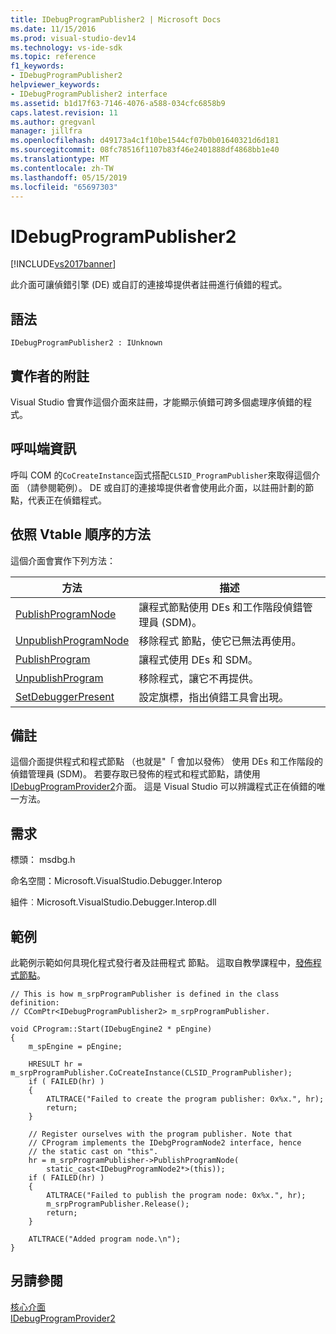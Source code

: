 ```yaml
---
title: IDebugProgramPublisher2 | Microsoft Docs
ms.date: 11/15/2016
ms.prod: visual-studio-dev14
ms.technology: vs-ide-sdk
ms.topic: reference
f1_keywords:
- IDebugProgramPublisher2
helpviewer_keywords:
- IDebugProgramPublisher2 interface
ms.assetid: b1d17f63-7146-4076-a588-034cfc6858b9
caps.latest.revision: 11
ms.author: gregvanl
manager: jillfra
ms.openlocfilehash: d49173a4c1f10be1544cf07b0b01640321d6d181
ms.sourcegitcommit: 08fc78516f1107b83f46e2401888df4868bb1e40
ms.translationtype: MT
ms.contentlocale: zh-TW
ms.lasthandoff: 05/15/2019
ms.locfileid: "65697303"
---
```

# <a name="idebugprogrampublisher2"></a>IDebugProgramPublisher2
[!INCLUDE[vs2017banner](../../../includes/vs2017banner.md)]

此介面可讓偵錯引擎 (DE) 或自訂的連接埠提供者註冊進行偵錯的程式。  
  
## <a name="syntax"></a>語法  
  
```  
IDebugProgramPublisher2 : IUnknown  
```  
  
## <a name="notes-for-implementers"></a>實作者的附註  
 Visual Studio 會實作這個介面來註冊，才能顯示偵錯可跨多個處理序偵錯的程式。  
  
## <a name="notes-for-callers"></a>呼叫端資訊  
 呼叫 COM 的`CoCreateInstance`函式搭配`CLSID_ProgramPublisher`來取得這個介面 （請參閱範例）。 DE 或自訂的連接埠提供者會使用此介面，以註冊計劃的節點，代表正在偵錯程式。  
  
## <a name="methods-in-vtable-order"></a>依照 Vtable 順序的方法  
 這個介面會實作下列方法：  
  
|方法|描述|  
|------------|-----------------|  
|[PublishProgramNode](../../../extensibility/debugger/reference/idebugprogrampublisher2-publishprogramnode.md)|讓程式節點使用 DEs 和工作階段偵錯管理員 (SDM)。|  
|[UnpublishProgramNode](../../../extensibility/debugger/reference/idebugprogrampublisher2-unpublishprogramnode.md)|移除程式 節點，使它已無法再使用。|  
|[PublishProgram](../../../extensibility/debugger/reference/idebugprogrampublisher2-publishprogram.md)|讓程式使用 DEs 和 SDM。|  
|[UnpublishProgram](../../../extensibility/debugger/reference/idebugprogrampublisher2-unpublishprogram.md)|移除程式，讓它不再提供。|  
|[SetDebuggerPresent](../../../extensibility/debugger/reference/idebugprogrampublisher2-setdebuggerpresent.md)|設定旗標，指出偵錯工具會出現。|  
  
## <a name="remarks"></a>備註  
 這個介面提供程式和程式節點 （也就是"「 會加以發佈） 使用 DEs 和工作階段的偵錯管理員 (SDM)。 若要存取已發佈的程式和程式節點，請使用[IDebugProgramProvider2](../../../extensibility/debugger/reference/idebugprogramprovider2.md)介面。 這是 Visual Studio 可以辨識程式正在偵錯的唯一方法。  
  
## <a name="requirements"></a>需求  
 標頭： msdbg.h  
  
 命名空間：Microsoft.VisualStudio.Debugger.Interop  
  
 組件︰Microsoft.VisualStudio.Debugger.Interop.dll  
  
## <a name="example"></a>範例  
 此範例示範如何具現化程式發行者及註冊程式 節點。 這取自教學課程中，[發佈程式節點](https://msdn.microsoft.com/d0100e02-4e2b-4e72-9e90-f7bc11777bae)。  
  
```cpp#  
// This is how m_srpProgramPublisher is defined in the class definition:  
// CComPtr<IDebugProgramPublisher2> m_srpProgramPublisher.  
  
void CProgram::Start(IDebugEngine2 * pEngine)  
{  
    m_spEngine = pEngine;  
  
    HRESULT hr = m_srpProgramPublisher.CoCreateInstance(CLSID_ProgramPublisher);  
    if ( FAILED(hr) )  
    {  
        ATLTRACE("Failed to create the program publisher: 0x%x.", hr);  
        return;  
    }  
  
    // Register ourselves with the program publisher. Note that  
    // CProgram implements the IDebgProgramNode2 interface, hence  
    // the static cast on "this".  
    hr = m_srpProgramPublisher->PublishProgramNode(  
        static_cast<IDebugProgramNode2*>(this));  
    if ( FAILED(hr) )  
    {  
        ATLTRACE("Failed to publish the program node: 0x%x.", hr);  
        m_srpProgramPublisher.Release();  
        return;  
    }  
  
    ATLTRACE("Added program node.\n");  
}  
```  
  
## <a name="see-also"></a>另請參閱  
 [核心介面](../../../extensibility/debugger/reference/core-interfaces.md)   
 [IDebugProgramProvider2](../../../extensibility/debugger/reference/idebugprogramprovider2.md)
